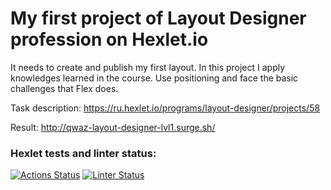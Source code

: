 # My first project of Layout Designer profession on Hexlet.io

It needs to create and publish my first layout. In this project I apply knowledges learned in the course. Use positioning and face the basic challenges that Flex does.

Task description: <https://ru.hexlet.io/programs/layout-designer/projects/58>

Result: <http://qwaz-layout-designer-lvl1.surge.sh/>

### Hexlet tests and linter status:
[![Actions Status](https://github.com/iQwaz/layout-designer-project-lvl1/workflows/hexlet-check/badge.svg)](https://github.com/iQwaz/layout-designer-project-lvl1/actions) 
[![Linter Status](https://github.com/iQwaz/layout-designer-project-lvl1/actions/workflows/htmlcss.yml/badge.svg)](https://github.com/iQwaz/layout-designer-project-lvl1/actions/workflows/htmlcss.yml)
